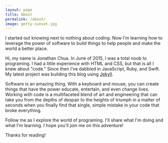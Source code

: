 ```yaml
---
layout: page
title: About
permalink: /about/
image: getty-sunset.jpg
---
```


I started out knowing next to nothing about coding. Now I'm learning how to leverage the power of software to build things to help people and make the world a better place.

Hi, my name is Jonathan Chua. In June of 2015, I was a total noob to programing. I had a little experience with HTML and CSS, but that is all I knew about "code." Since then I've dabbled in JavaScript, Ruby, and Swift. My latest project was building this blog using [Jekyll][jekyll].

Software is an amazing thing. With a keyboard and mouse, you can create things that have the power educate, entertain, and even change lives. Working with code is a multifaceted blend of art and engineering that can take you from the depths of despair to the heights of triumph in a matter of seconds when you finally find that single, simple mistake in your code that broke everything.

Follow me as I explore the world of programing. I'll share what I'm doing and what I'm learning. I hope you'll join me on this adventure!

Thanks for reading!

[jekyll]:      http://jekyllrb.com